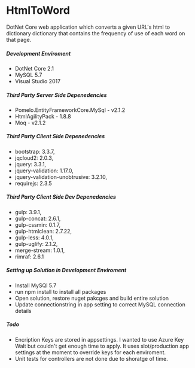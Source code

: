 # HtmlToWord
DotNet Core web application which converts a given URL's html to dictionary dictionary that contains the frequency of use of each word on that page.


##### Development Enviroment
 - DotNet Core 2.1
 - MySQL 5.7
 - Visual Studio 2017


##### Third Party Server Side Depenedencies
 - Pomelo.EntityFrameworkCore.MySql - v2.1.2
 - HtmlAgilityPack - 1.8.8
 - Moq - v2.1.2


##### Third Party Client Side Depenedencies
 - bootstrap: 3.3.7,
 - jqcloud2: 2.0.3,
 - jquery: 3.3.1,
 - jquery-validation: 1.17.0,
 - jquery-validation-unobtrusive: 3.2.10,
 - requirejs: 2.3.5
##### Third Party Client Side Dev Depenedencies
 - gulp: 3.9.1,
 - gulp-concat: 2.6.1,
 - gulp-cssmin: 0.1.7,
 - gulp-htmlclean: 2.7.22,
 - gulp-less: 4.0.1,
 - gulp-uglify: 2.1.2,
 - merge-stream: 1.0.1,
 - rimraf: 2.6.1

##### Setting up Solution in Development Enviroment
- Install MySQl 5.7 
- run npm install to install all packages
- Open solution, restore nuget pakcges and build entire solution
- Update connectionstring in app setting to correct MySQL connection details

##### Todo
- Encription Keys are stored in appsettings. I wanted to use Azure Key Walt but couldn't get enough time to apply. It uses slot/production app settings at the moment to override keys for each enviroment.
- Unit tests for controllers are not done due to shoratge of time.

